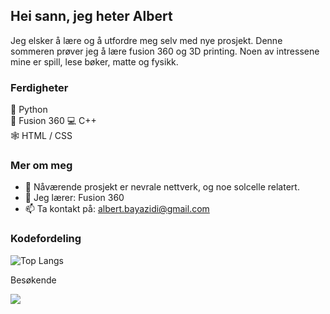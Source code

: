 ## Hei sann, jeg heter Albert
Jeg elsker å lære og å utfordre meg selv med nye prosjekt. Denne sommeren prøver jeg å lære fusion 360 og 3D printing.
Noen av intressene mine er spill, lese bøker, matte og fysikk.

### Ferdigheter

🐍 Python  
🗿  Fusion 360 
💻 C++  
🕸️ HTML / CSS  


### Mer om meg

- 🔭 Nåværende prosjekt er nevrale nettverk, og noe solcelle relatert.
- 🌱 Jeg lærer: Fusion 360 
- 📫 Ta kontakt på: albert.bayazidi@gmail.com  
  
  
### Kodefordeling  

![Top Langs](https://github-readme-stats.vercel.app/api/top-langs/?username=albertbayazidi&layout=compact&theme=dark)

Besøkende
<p> 
  <img src="https://profile-counter.glitch.me/albertbayazidi/count.svg"/>
</p>

